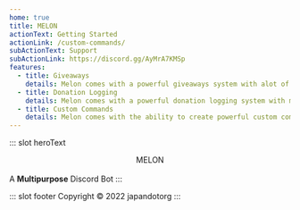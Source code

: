 ```yaml
---
home: true
title: MELON
actionText: Getting Started
actionLink: /custom-commands/
subActionText: Support
subActionLink: https://discord.gg/AyMrA7KMSp
features:
  - title: Giveaways
    details: Melon comes with a powerful giveaways system with alot of customisable features.
  - title: Donation Logging
    details: Melon comes with a powerful donation logging system with multiple categories and alot of customisable features.
  - title: Custom Commands
    details: Melon comes with the ability to create powerful custom commands with the usage of tagscript engine.
---
```


::: slot heroText
<center> MELON </center> <br />
A <b>Multipurpose</b> Discord Bot
:::

::: slot footer
Copyright © 2022 japandotorg
:::
